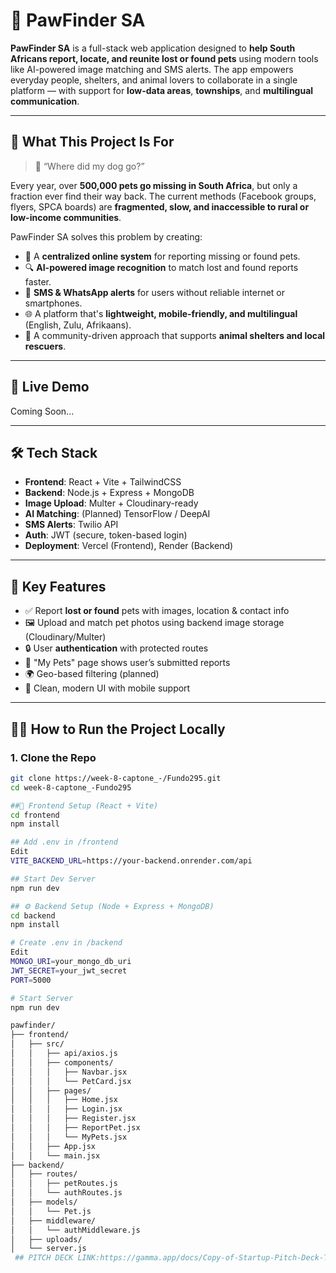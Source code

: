 # 🐾 PawFinder SA

**PawFinder SA** is a full-stack web application designed to **help South Africans report, locate, and reunite lost or found pets** using modern tools like AI-powered image matching and SMS alerts. The app empowers everyday people, shelters, and animal lovers to collaborate in a single platform — with support for **low-data areas**, **townships**, and **multilingual communication**.

---

## 🌟 What This Project Is For

> 🧭 “Where did my dog go?”

Every year, over **500,000 pets go missing in South Africa**, but only a fraction ever find their way back. The current methods (Facebook groups, flyers, SPCA boards) are **fragmented, slow, and inaccessible to rural or low-income communities**.

PawFinder SA solves this problem by creating:

- 📸 A **centralized online system** for reporting missing or found pets.
- 🔍 **AI-powered image recognition** to match lost and found reports faster.
- 📱 **SMS & WhatsApp alerts** for users without reliable internet or smartphones.
- 🌐 A platform that's **lightweight, mobile-friendly, and multilingual** (English, Zulu, Afrikaans).
- 🤝 A community-driven approach that supports **animal shelters and local rescuers**.

---

## 🔗 Live Demo

Coming Soon...

---

## 🛠️ Tech Stack

- **Frontend**: React + Vite + TailwindCSS
- **Backend**: Node.js + Express + MongoDB
- **Image Upload**: Multer + Cloudinary-ready
- **AI Matching**: (Planned) TensorFlow / DeepAI
- **SMS Alerts**: Twilio API
- **Auth**: JWT (secure, token-based login)
- **Deployment**: Vercel (Frontend), Render (Backend)

---

## 🧠 Key Features

- ✅ Report **lost or found** pets with images, location & contact info
- 🖼️ Upload and match pet photos using backend image storage (Cloudinary/Multer)
- 🔒 User **authentication** with protected routes
- 📂 "My Pets" page shows user’s submitted reports
- 🌍 Geo-based filtering (planned)
- 🐶 Clean, modern UI with mobile support

---

## 🧑‍💻 How to Run the Project Locally

### 1. Clone the Repo
```bash
git clone https://week-8-captone_-/Fundo295.git
cd week-8-captone_-Fundo295

##🚀 Frontend Setup (React + Vite)
cd frontend
npm install

## Add .env in /frontend
Edit
VITE_BACKEND_URL=https://your-backend.onrender.com/api

## Start Dev Server
npm run dev

## ⚙️ Backend Setup (Node + Express + MongoDB)
cd backend
npm install

# Create .env in /backend
Edit
MONGO_URI=your_mongo_db_uri
JWT_SECRET=your_jwt_secret
PORT=5000

# Start Server
npm run dev

pawfinder/
├── frontend/
│   ├── src/
│   │   ├── api/axios.js
│   │   ├── components/
│   │   │   ├── Navbar.jsx
│   │   │   └── PetCard.jsx
│   │   ├── pages/
│   │   │   ├── Home.jsx
│   │   │   ├── Login.jsx
│   │   │   ├── Register.jsx
│   │   │   ├── ReportPet.jsx
│   │   │   └── MyPets.jsx
│   │   ├── App.jsx
│   │   └── main.jsx
├── backend/
│   ├── routes/
│   │   ├── petRoutes.js
│   │   └── authRoutes.js
│   ├── models/
│   │   └── Pet.js
│   ├── middleware/
│   │   └── authMiddleware.js
│   ├── uploads/
│   └── server.js
 ## PITCH DECK LINK:https://gamma.app/docs/Copy-of-Startup-Pitch-Deck-Template--qi45nhtrae36jjk
